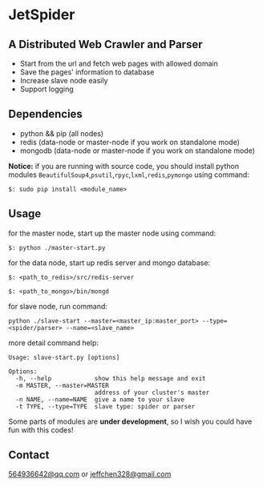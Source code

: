 # JetSpider

## A Distributed Web Crawler and Parser

* Start from the url and fetch web pages with allowed domain
* Save the pages' information to database
* Increase slave node easily
* Support logging

## Dependencies

* python && pip (all nodes)
* redis (data-node or master-node if you work on standalone mode)
* mongodb (data-node or master-node if you work on standalone mode)

**Notice:**
if you are running with source code, you should install python modules `BeautifulSoup4`,`psutil`,`rpyc`,`lxml`,`redis`,`pymongo` using command:

```
$: sudo pip install <module_name>
```

## Usage

for the master node, start up the master node using command:

```
$: python ./master-start.py 
```

for the data node, start up redis server and mongo database:

```
$: <path_to_redis>/src/redis-server

$: <path_to_mongo>/bin/mongd
```

for slave node, run command:

```
python ./slave-start --master=<master_ip:master_port> --type=<spider/parser> --name=<slave_name>
```

more detail command help:

```
Usage: slave-start.py [options]

Options:
  -h, --help            show this help message and exit
  -m MASTER, --master=MASTER
                        address of your cluster's master
  -n NAME, --name=NAME  give a name to your slave
  -t TYPE, --type=TYPE  slave type: spider or parser
```

Some parts of modules are **under development**, so I wish you could have fun with this codes!

## Contact

[564936642@qq.com](mailto:564936642@qq.com) or [jeffchen328@gmail.com](mailto:jeffchen328@gmail.com)

